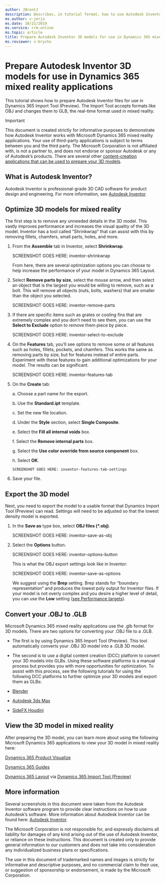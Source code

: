 ```yaml
---
author: JBrentJ
description: Describes, in tutorial format, how to use Autodesk Inventor to prepare 3D models for use in Dynamics 365 mixed reality applications
ms.author: v-jerja
ms.date: 10/21/2019
ms.service: crm-online
ms.topic: article
title: Prepare Autodesk Inventor 3D models for use in Dynamics 365 mixed reality applications
ms.reviewer: v-brycho
---
```


# Prepare Autodesk Inventor 3D models for use in Dynamics 365 mixed reality applications

This tutorial shows how to prepare Autodesk Inventor files for use in Dynamics 365 Import Tool (Preview). The Import Tool accepts 
formats like OBJ and changes them to GLB, the real-time format used in mixed reality.  

> [!IMPORTANT]
> This document is created strictly for informative purposes to demonstrate how Autodesk Inventor works with Microsoft Dynamics 365 
mixed reality applications. Your use of third-party applications is subject to terms between you and the third party. The Microsoft 
Corporation is not affiliated with, is not a partner to, and does not endorse or sponsor Autodesk or any of Autodesk’s products. 
There are several other [content-creation applications that can be used to prepare your 3D models](https://docs.microsoft.com/dynamics365/mixed-reality/import-tool/convert-models#tools-for-exporting-cad-models). 

## What is Autodesk Inventor?

Autodesk Inventor is professional-grade 3D CAD software for product design and engineering. For more information, see [Autodesk Inventor](https://www.autodesk.com/products/inventor/overview). 

## Optimize 3D models for mixed reality

The first step is to remove any unneeded details in the 3D model. This vastly improves performance and increases the visual quality of the 3D model. Inventor has a tool called “Shrinkwrap” that can assist with this by removing fillets, chamfers, small parts, holes, and more.

1.	From the **Assemble** tab in Inventor, select **Shrinkwrap**.

    SCREENSHOT GOES HERE: inventor-shrinkwrap
    
    From here, there are several optimization options you can choose to help increase the performance of your model in Dynamics 365 Layout. 
 
2.	Select **Remove parts by size**, select the mouse arrow, and then select an object that is the largest you would be willing to remove, such as a bolt. This will remove all objects (nuts, bolts, washers) that are smaller than the object you selected.

    SCREENSHOT GOES HERE: inventor-remove-parts
 
3.	If there are specific items such as grates or cooling fins that are extremely complex and you don’t need to see them, you can use the **Select to Exclude** option to remove them piece by piece.

    SCREENSHOT GOES HERE: inventor-select-to-exclude

4.	On the **Features** tab, you’ll see options to remove some or all features such as holes, fillets, pockets, and chamfers. This works the same as removing parts by size, but for features instead of entire parts. Experiment with these features to gain additional optimizations for your model. The results can be significant.

    SCREENSHOT GOES HERE: inventor-features-tab
 
5.	On the **Create** tab:

    a.	Choose a part name for the export.
    
    b.	Use the **Standard.ipt** template.

    c.	Set the new file location.

    d.	Under the **Style** section, select **Single Composite**. 

    e.	Select the **Fill all internal voids** box.

    f.	Select the **Remove internal parts** box.

    g.	Select the **Use color override from source component** box.

    h.	Select **OK**.
 
        SCREENSHOT GOES HERE: inventor-features-tab-settings
 
6.	Save your file. 

## Export the 3D model

Next, you need to export the model to a usable format that Dynamics Import Tool (Preview) can read. Settings will need to be adjusted so that the lowest density model is exported. 

1.	In the **Save as** type box, select **OBJ files (*.obj)**.

    SCREENSHOT GOES HERE: inventor-save-as-obj
    
2.	Select the **Options** button.

    SCREENSHOT GOES HERE: inventor-options-button
    
    This is what the OBJ export settings look like in Inventor:
    
    SCREENSHOT GOES HERE: inventor-save-as-options
    
    We suggest using the **Brep** setting.  Brep stands for “boundary representation” and produces the lowest poly output for Inventor files.  If your model is not overly complex and you desire a higher level of detail, you can use the **Low** setting ([see Performance targets](https://docs.microsoft.com/dynamics365/mixed-reality/import-tool/optimize-models#performance-targets)).
    
## Convert your .OBJ to .GLB

Microsoft Dynamics 365 mixed reality applications use the .glb format for 3D models. There are two options for converting your .OBJ file to a .GLB.

- The first is by using Dynamics 365 Import Tool (Preview). This tool automatically converts your .OBJ 3D model into a .GLB 3D model.

- The second is to use a digital content creation (DCC) platform to convert your 3D models into GLBs. Using these software platforms is a manual process but provides you with more opportunities for optimization. To assist with this process, see the following tutorials for using the following DCC platforms to further optimize your 3D models and export them as GLBs:

- [Blender](blender.md)

- [Autodesk 3ds Max](3ds-max.md)

- [SideFX Houdini](houdini.md)

## View the 3D model in mixed reality

After preparing the 3D
model, you can learn more about using the following Microsoft Dynamics 365 applications to view your 3D model in mixed reality here: 

[Dynamics 365 Product Visualize](https://docs.microsoft.com/dynamics365/mixed-reality/product-visualize/) 

[Dynamics 365 Guides](https://docs.microsoft.com/dynamics365/mixed-reality/guides/) 

[Dynamics 365 Layout](https://docs.microsoft.com/dynamics365/mixed-reality/layout/index) via [Dynamics 365 Import Tool (Preview)](https://docs.microsoft.com/dynamics365/mixed-reality/import-tool/import-tool)

## More information

Several screenshots in this document were taken from the Autodesk Inventor software program to provide clear instructions on how to use Autodesk’s software.  More information about Autodesk Inventor can be found here: [Autodesk Inventor](https://aka.ms/Autodesk_inventor).

The Microsoft Corporation is not responsible for, and expressly disclaims all liability for damages of any kind arising out of the use of Autodesk Inventor, or reliance on these instructions. This document is created only to provide general information to our customers and does not take into consideration any individualized business plans or specifications.

The use in this document of trademarked names and images is strictly for informative and descriptive purposes, and no commercial claim to their use, or suggestion of sponsorship or endorsement, is made by the Microsoft Corporation.



